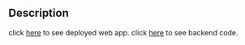 ## Description

click [here](https://ngx-employees-manager.web.app) to see deployed web app.
click [here](https://github.com/pro-panesar/employees-manager-server) to see backend code.